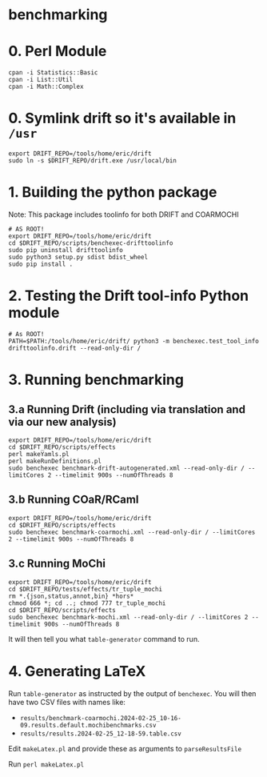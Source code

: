 # benchmarking

# 0. Perl Module

```
cpan -i Statistics::Basic
cpan -i List::Util
cpan -i Math::Complex
```

# 0. Symlink drift so it's available in `/usr`
```
export DRIFT_REPO=/tools/home/eric/drift
sudo ln -s $DRIFT_REPO/drift.exe /usr/local/bin
```
# 1. Building the python package

Note: This package includes toolinfo for both DRIFT and COARMOCHI

```
# AS ROOT!
export DRIFT_REPO=/tools/home/eric/drift
cd $DRIFT_REPO/scripts/benchexec-drifttoolinfo
sudo pip uninstall drifttoolinfo
sudo python3 setup.py sdist bdist_wheel
sudo pip install .
```

# 2. Testing the Drift tool-info Python module 

```
# As ROOT!
PATH=$PATH:/tools/home/eric/drift/ python3 -m benchexec.test_tool_info drifttoolinfo.drift --read-only-dir /
```

# 3. Running benchmarking

## 3.a Running Drift (including via translation and via our new analysis)
```
export DRIFT_REPO=/tools/home/eric/drift
cd $DRIFT_REPO/scripts/effects
perl makeYamls.pl
perl makeRunDefinitions.pl
sudo benchexec benchmark-drift-autogenerated.xml --read-only-dir / --limitCores 2 --timelimit 900s --numOfThreads 8
```

## 3.b Running COaR/RCaml

```
export DRIFT_REPO=/tools/home/eric/drift
cd $DRIFT_REPO/scripts/effects
sudo benchexec benchmark-coarmochi.xml --read-only-dir / --limitCores 2 --timelimit 900s --numOfThreads 8
```

## 3.c Running MoChi

```
export DRIFT_REPO=/tools/home/eric/drift
cd $DRIFT_REPO/tests/effects/tr_tuple_mochi
rm *.{json,status,annot,bin} *hors*
chmod 666 *; cd ..; chmod 777 tr_tuple_mochi
cd $DRIFT_REPO/scripts/effects
sudo benchexec benchmark-mochi.xml --read-only-dir / --limitCores 2 --timelimit 900s --numOfThreads 8
```

It will then tell you what `table-generator` command to run.

# 4. Generating LaTeX

Run `table-generator` as instructed by the output of `benchexec`. You will then have two CSV files with names like:

 * `results/benchmark-coarmochi.2024-02-25_10-16-09.results.default.mochibenchmarks.csv`
 * `results/results.2024-02-25_12-18-59.table.csv`

Edit `makeLatex.pl` and provide these as arguments to `parseResultsFile`

Run `perl makeLatex.pl`